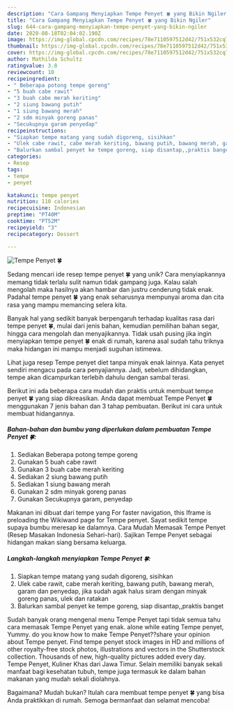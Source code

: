 ```yaml
---
description: "Cara Gampang Menyiapkan Tempe Penyet 🍀 yang Bikin Ngiler"
title: "Cara Gampang Menyiapkan Tempe Penyet 🍀 yang Bikin Ngiler"
slug: 644-cara-gampang-menyiapkan-tempe-penyet-yang-bikin-ngiler
date: 2020-08-18T02:04:02.190Z
image: https://img-global.cpcdn.com/recipes/78e7110597512d42/751x532cq70/tempe-penyet-🍀-foto-resep-utama.jpg
thumbnail: https://img-global.cpcdn.com/recipes/78e7110597512d42/751x532cq70/tempe-penyet-🍀-foto-resep-utama.jpg
cover: https://img-global.cpcdn.com/recipes/78e7110597512d42/751x532cq70/tempe-penyet-🍀-foto-resep-utama.jpg
author: Mathilda Schultz
ratingvalue: 3.8
reviewcount: 10
recipeingredient:
- " Beberapa potong tempe goreng"
- "5 buah cabe rawit"
- "3 buah cabe merah keriting"
- "2 siung bawang putih"
- "1 siung bawang merah"
- "2 sdm minyak goreng panas"
- "Secukupnya garam penyedap"
recipeinstructions:
- "Siapkan tempe matang yang sudah digoreng, sisihkan"
- "Ulek cabe rawit, cabe merah keriting, bawang putih, bawang merah, garam dan penyedap, jika sudah agak halus siram dengan minyak goreng panas, ulek dan ratakan"
- "Balurkan sambal penyet ke tempe goreng, siap disantap,,praktis banget"
categories:
- Resep
tags:
- tempe
- penyet

katakunci: tempe penyet 
nutrition: 110 calories
recipecuisine: Indonesian
preptime: "PT40M"
cooktime: "PT52M"
recipeyield: "3"
recipecategory: Dessert

---
```



![Tempe Penyet 🍀](https://img-global.cpcdn.com/recipes/78e7110597512d42/751x532cq70/tempe-penyet-🍀-foto-resep-utama.jpg)

Sedang mencari ide resep tempe penyet 🍀 yang unik? Cara menyiapkannya memang tidak terlalu sulit namun tidak gampang juga. Kalau salah mengolah maka hasilnya akan hambar dan justru cenderung tidak enak. Padahal tempe penyet 🍀 yang enak seharusnya mempunyai aroma dan cita rasa yang mampu memancing selera kita.

Banyak hal yang sedikit banyak berpengaruh terhadap kualitas rasa dari tempe penyet 🍀, mulai dari jenis bahan, kemudian pemilihan bahan segar, hingga cara mengolah dan menyajikannya. Tidak usah pusing jika ingin menyiapkan tempe penyet 🍀 enak di rumah, karena asal sudah tahu triknya maka hidangan ini mampu menjadi suguhan istimewa.

Lihat juga resep Tempe penyet diet tanpa minyak enak lainnya. Kata penyet sendiri mengacu pada cara penyajiannya. Jadi, sebelum dihidangkan, tempe akan dicampurkan terlebih dahulu dengan sambal terasi.


Berikut ini ada beberapa cara mudah dan praktis untuk membuat tempe penyet 🍀 yang siap dikreasikan. Anda dapat membuat Tempe Penyet 🍀 menggunakan 7 jenis bahan dan 3 tahap pembuatan. Berikut ini cara untuk membuat hidangannya.

<!--inarticleads1-->

##### Bahan-bahan dan bumbu yang diperlukan dalam pembuatan Tempe Penyet 🍀:

1. Sediakan  Beberapa potong tempe goreng
1. Gunakan 5 buah cabe rawit
1. Gunakan 3 buah cabe merah keriting
1. Sediakan 2 siung bawang putih
1. Sediakan 1 siung bawang merah
1. Gunakan 2 sdm minyak goreng panas
1. Gunakan Secukupnya garam, penyedap


Makanan ini dibuat dari tempe yang For faster navigation, this Iframe is preloading the Wikiwand page for Tempe penyet. Sayat sedikit tempe supaya bumbu meresap ke dalamnya. Cara Mudah Memasak Tempe Penyet (Resep Masakan Indonesia Sehari-hari). Sajikan Tempe Penyet sebagai hidangan makan siang bersama keluarga. 

<!--inarticleads2-->

##### Langkah-langkah menyiapkan Tempe Penyet 🍀:

1. Siapkan tempe matang yang sudah digoreng, sisihkan
1. Ulek cabe rawit, cabe merah keriting, bawang putih, bawang merah, garam dan penyedap, jika sudah agak halus siram dengan minyak goreng panas, ulek dan ratakan
1. Balurkan sambal penyet ke tempe goreng, siap disantap,,praktis banget


Sudah banyak orang mengenal menu Tempe Penyet tapi tidak semua tahu cara memasak Tempe Penyet yang enak. alone while eating Tempe penyet, Yummy. do you know how to make Tempe Penyet??share your opinion about Tempe penyet. Find tempe penyet stock images in HD and millions of other royalty-free stock photos, illustrations and vectors in the Shutterstock collection. Thousands of new, high-quality pictures added every day. Tempe Penyet, Kuliner Khas dari Jawa Timur. Selain memiliki banyak sekali manfaat bagi kesehatan tubuh, tempe juga termasuk ke dalam bahan makanan yang mudah sekali diolahnya. 

Bagaimana? Mudah bukan? Itulah cara membuat tempe penyet 🍀 yang bisa Anda praktikkan di rumah. Semoga bermanfaat dan selamat mencoba!

